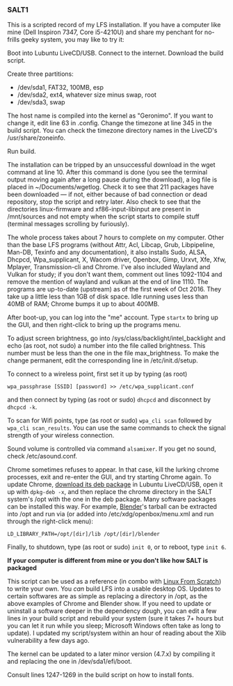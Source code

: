 ### SALT1
This is a scripted record of my LFS installation. If you have a computer like mine (Dell Inspiron 7347, Core i5-4210U) and share my penchant for no-frills geeky system, you may like to try it:

Boot into Lubuntu LiveCD/USB. Connect to the internet. Download the build script.

Create three partitions:
* /dev/sda1, FAT32, 100MB, esp
* /dev/sda2, ext4, whatever size minus swap, root
* /dev/sda3, swap

The host name is compiled into the kernel as "Geronimo". If you want to change it, edit line 63 in .config. Change the timezone at line 345 in the build script. You can check the timezone directory names in the LiveCD's /usr/share/zoneinfo.

Run build.

The installation can be tripped by an unsuccessful download in the wget command at line 10. After this command is done (you see the terminal output moving again after a long pause during the download), a log file is placed in ~/Documents/wgetlog. Check it to see that 211 packages have been downloaded — if not, either because of bad connection or dead repository, stop the script and retry later. Also check to see that the directories linux-firmware and xf86-input-libinput are present in /mnt/sources and not empty when the script starts to compile stuff (terminal messages scrolling by furiously).

The whole process takes about 7 hours to complete on my computer. Other than the base LFS programs (without Attr, Acl, Libcap, Grub, Libpipeline, Man-DB, Texinfo and any documentation), it also installs Sudo, ALSA, Dhcpcd, Wpa_supplicant, X, Wacom driver, Openbox, Gimp, Urxvt, Xfe, Xfw, Mplayer, Transmission-cli and Chrome. I've also included Wayland and Vulkan for study; if you don't want them, comment out lines 1092-1104 and remove the mention of wayland and vulkan at the end of line 1110. The programs are up-to-date (upstream) as of the first week of Oct 2016. They take up a little less than 1GB of disk space. Idle running uses less than 40MB of RAM; Chrome bumps it up to about 400MB.

After boot-up, you can log into the "me" account. Type `startx` to bring up the GUI, and then right-click to bring up the programs menu.

To adjust screen brightness, go into /sys/class/backlight/intel_backlight and echo (as root, not sudo) a number into the file called brightness. This number must be less than the one in the file max_brightness. To make the change permanent, edit the corresponding line in /etc/init.d/setup.

To connect to a wireless point, first set it up by typing (as root)

`wpa_passphrase [SSID] [password] >> /etc/wpa_supplicant.conf`

and then connect by typing (as root or sudo) `dhcpcd` and disconnect by `dhcpcd -k`.

To scan for Wifi points, type (as root or sudo) `wpa_cli scan` followed by `wpa_cli scan_results`. You can use the same commands to check the signal strength of your wireless connection.

Sound volume is controlled via command `alsamixer`. If you get no sound, check /etc/asound.conf.

Chrome sometimes refuses to appear. In that case, kill the lurking chrome processes, exit and re-enter the GUI, and try starting Chrome again. To update Chrome, [download its deb package](https://www.google.com/chrome/browser/desktop/) in Lubuntu LiveCD/USB, open it up with `dpkg-deb -x`, and then replace the chrome directory in the SALT system's /opt with the one in the deb package. Many software packages can be installed this way. For example, [Blender](https://www.blender.org/)'s tarball can be extracted into /opt and run via (or added into /etc/xdg/openbox/menu.xml and run through the right-click menu):

`LD_LIBRARY_PATH=/opt/[dir]/lib /opt/[dir]/blender`

Finally, to shutdown, type (as root or sudo) `init 0`, or to reboot, type `init 6`.

**If your computer is different from mine or you don't like how SALT is packaged**

This script can be used as a reference (in combo with [Linux From Scratch](http://www.linuxfromscratch.org/)) to write your own. You *can* build LFS into a usable desktop OS. Updates to certain softwares are as simple as replacing a directory in /opt, as the above examples of Chrome and Blender show. If you need to update or uninstall a software deeper in the dependency dough, you can edit a few lines in your build script and rebuild your system (sure it takes 7+ hours but you can let it run while you sleep; Microsoft Windows often take as long to update). I updated my script/system within an hour of reading about the Xlib vulnerability a few days ago.

The kernel can be updated to a later minor version (4.7.x) by compiling it and replacing the one in /dev/sda1/efi/boot.

Consult lines 1247-1269 in the build script on how to install fonts.
